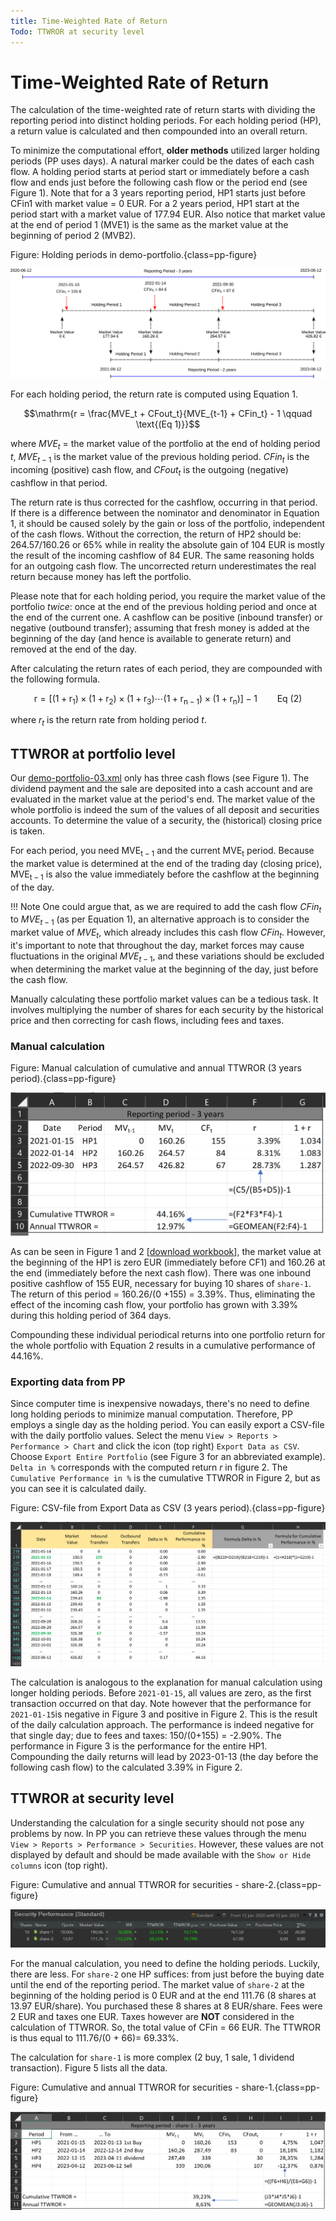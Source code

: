 ```yaml
---
title: Time-Weighted Rate of Return
Todo: TTWROR at security level
---
```

# Time-Weighted Rate of Return
The calculation of the time-weighted rate of return starts with dividing the reporting period into distinct holding periods. For each holding period (HP), a return value is calculated and then compounded into an overall return.

To minimize the computational effort, **older methods** utilized larger holding periods (PP uses days). A natural marker could be the dates of each cash flow. A holding period starts at period start or immediately before a cash flow and ends just before the following cash flow or the period end (see Figure 1). Note that for a 3 years reporting period, HP1 starts just before CFin1 with market value = 0 EUR. For a 2 years period, HP1 start at the period start with a market value of 177.94 EUR. Also notice that market value at the end of period 1 (MVE1) is the same as the market value at the beginning of period 2 (MVB2).

Figure: Holding periods in demo-portfolio.{class=pp-figure}

![](images/info-ttwror-example-visualisation.svg)


For each holding period, the return rate is computed using Equation 1.

$$\mathrm{r = \frac{MVE_t + CFout_t}{MVE_{t-1} + CFin_t} - 1 \qquad \text{(Eq 1)}}$$

where $MVE_t$ = the market value of the portfolio at the end of holding period *t*, $MVE_{t-1}$ is the market value of the previous holding period.  $CFin_t$ is the incoming (positive) cash flow, and $CFout_t$ is the outgoing (negative) cashflow in that period.

The return rate is thus corrected for the cashflow, occurring in that period. If there is a difference between the nominator and denominator in Equation 1, it should be caused solely by the gain or loss of the portfolio, independent of the cash flows. Without the correction, the return of HP2 should be: 264.57/160.26 or 65% while in reality the absolute gain of 104 EUR is mostly the result of the incoming cashflow of 84 EUR. The same reasoning holds for an outgoing cash flow. The uncorrected return underestimates the real return because money has left the portfolio. 

Please note that for each holding period, you require the market value of the portfolio *twice*: once at the end of the previous holding period and once at the end of the current one. A cashflow can be positive (inbound transfer) or negative (outbound transfer); assuming that fresh money is added at the beginning of the day (and hence is available to generate return) and removed at the end of the day.

After calculating the return rates of each period, they are compounded with the following formula.

$$\mathrm{r = [(1 + r_1) \times (1 + r_2) \times (1 + r_3) \cdots (1 + r_{n-1}) \times (1 + r_n)] - 1 \qquad \text{Eq  (2)}}$$

where $r_t$ is the return rate from holding period *t*.

## TTWROR at portfolio level

Our [demo-portfolio-03.xml](../../assets/demo-portfolio-03.xml) only has three cash flows (see Figure 1). The dividend payment and the sale are deposited into a cash account and are evaluated in the market value at the period's end. The market value of the whole portfolio is indeed the sum of the values of all deposit and securities accounts. To determine the value of a security, the (historical) closing price is taken. 

For each period, you need $\mathrm{MVE_{t-1}}$ and the current $\mathrm{MVE_{t}}$ period. Because the market value is determined at the end of the trading day (closing price), $\mathrm{MVE_{t-1}}$ is also the value immediately before the cashflow at the beginning of the day.

!!! Note
    One could argue that, as we are required to add the cash flow $CFin_t$ to $MVE_{t-1}$ (as per Equation 1), an alternative approach is to consider the market value of $MVE_{t}$, which already includes this cash flow $CFin_t$. However, it's important to note that throughout the day, market forces may cause fluctuations in the original $MVE_{t-1}$, and these variations should be excluded when determining the market value at the beginning of the day, just before the cash flow.

Manually calculating these portfolio market values can be a tedious task. It involves multiplying the number of shares for each security by the historical price and then correcting for cash flows, including fees and taxes.

### Manual calculation

Figure: Manual calculation of cumulative and annual TTWROR (3 years period).{class=pp-figure}

![](images/info-ttwror-manual-calculation.png)

As can be seen in Figure 1 and 2 [[download workbook](../../assets/demo-portfolio-03-calculation.xlsx)], the market value at the beginning of the HP1 is zero EUR (immediately before CF1) and 160.26 at the end (immediately before the next cash flow). There was one inbound positive cashflow of 155 EUR, necessary for buying 10 shares of `share-1`. The return of this period = 160.26/(0 +155) = 3.39%. Thus, eliminating the effect of the incoming cash flow, your portfolio has grown with 3.39% during this holding period of 364 days.

Compounding these individual periodical returns into one portfolio return for the whole portfolio with Equation 2 results in a cumulative performance of 44.16%.

### Exporting data from PP
Since computer time is inexpensive nowadays, there's no need to define long holding periods to minimize manual computation. Therefore, PP employs a single day as the holding period. You can easily export a CSV-file with the daily portfolio values. Select the menu `View > Reports > Performance > Chart` and click the icon (top right) `Export Data as CSV`. Choose `Export Entire Portfolio` (see Figure 3 for an abbreviated example). `Delta in %` corresponds with the computed return *r* in figure 2. The `Cumulative Performance in %` is the cumulative TTWROR in Figure 2, but as you can see it is calculated daily.

Figure: CSV-file from Export Data as CSV (3 years period).{class=pp-figure}

![](images/info-ttwror-export-data-from-pp.png)

The calculation is analogous to the explanation for manual calculation using longer holding periods. Before `2021-01-15`, all values are zero, as the first transaction occurred on that day.
Note however that the performance for `2021-01-15`is negative in Figure 3 and positive in Figure 2. This is the result of the daily calculation approach. The performance is indeed negative for that single day; due to fees and taxes: 150/(0+155) = -2.90%. The performance in Figure 3 is the performance for the entire HP1. Compounding the daily returns will lead by 2023-01-13 (the day before the following cash flow) to the calculated 3.39% in Figure 2.


## TTWROR at security level

Understanding the calculation for a single security should not pose any problems by now. In PP you can retrieve these values through the menu `View > Reports > Performance > Securities`. However, these values are not displayed by default and should be made available with the `Show or Hide columns` icon (top right).

Figure: Cumulative and annual TTWROR for securities - share-2.{class=pp-figure}

![](images/info-ttwror-securities-calculation.png)

For the manual calculation, you need to define the holding periods. Luckily, there are less. For `share-2` one HP suffices: from just before the buying date until the end of the reporting period. The market value of `share-2` at the beginning of the holding period is 0 EUR and at the end 111.76 (8 shares at 13.97 EUR/share). You purchased these 8 shares at 8 EUR/share. Fees were 2 EUR and taxes one EUR. Taxes however are **NOT** considered in the calculation of TTWROR. So, the total value of CFin = 66 EUR. The TTWROR is thus equal to 111.76/(0 + 66)= 69.33%.

The calculation for `share-1` is more complex (2 buy, 1 sale, 1 dividend transaction). Figure 5 lists all the data.

Figure: Cumulative and annual TTWROR for securities - share-1.{class=pp-figure}

![](images/info-ttwror-securities-calculation-share-1-3yrs.png)


